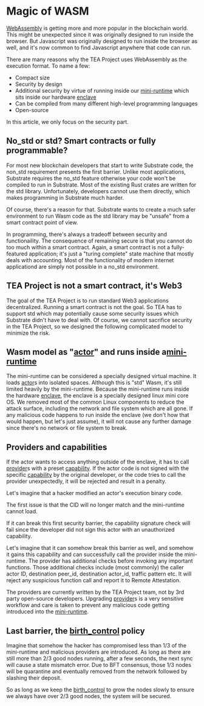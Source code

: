 # Magic of WASM

[WebAssembly](https://webassembly.org/) is getting more and more popular in the blockchain world. This might be unexpected since it was originally designed to run inside the browser. But Javascript was originally designed to run inside the browser as well, and it's now common to find Javascript anywhere that code can run.

There are many reasons why the TEA Project uses WebAssembly as the execution format. To name a few:

* Compact size
* Security by design
* Additional security by virtue of running inside our [mini-runtime](mini-runtime.md) which sits inside our hardware [enclave](enclave.md)
* Can be compiled from many different high-level programming languages
* Open-source

In this article, we only focus on the security part. 

## No_std or std? Smart contracts or fully programmable?

For most new blockchain developers that start to write Substrate code, the non_std requirement presents the first barrier. Unlike most applications, Substrate requires the no_std feature otherwise your code won't be compiled to run in Substrate. Most of the existing Rust crates are written for the std library. Unfortunately, developers cannot use them directly, which makes programming in Substrate much harder. 

Of course, there's a reason for that. Substrate wants to create a much safer environment to run Wasm code as the std library may be "unsafe" from a smart contract point of view.

In programming, there's always a tradeoff between security and functionaility. The consequence of remaining secure is that you cannot do too much within a smart contract.  Again, a smart contract is not a fully-featured application; it's just a "turing complete" state machine that mostly deals with accounting. Most of the functionality of modern internet applicationd are simply not possible in a no_std environment.

## TEA Project is not a smart contract, it's Web3

The goal of the TEA Project is to run standard Web3 applications decentralized. Running a smart contract is not the goal. So TEA has to support std which may potentially cause some security issues which Substrate didn't have to deal with. Of course, we cannot sacrifice security in the TEA Project, so we designed the following complicated model to minimize the risk.

## Wasm model as "[actor](actor.md)" and runs inside a[mini-runtime](mini-runtime.md)

The mini-runtime can be considered a specially designed virtual machine. It loads [actor](actor.md)s into isolated spaces. Although this is "std" Wasm, it's still limited heavily by the mini-runtime.  Because the mini-runtime runs inside the hardware [enclave](enclave.md), the enclave is a specially designed linux mini core OS. We removed most of the common Linux components to reduce the attack surface, including the network and file system which are all gone. If any malicious code happens to run inside the enclave (we don't how that would happen, but let's just assume), it will not cause any further damage since there's no network or file system to break. 

## Providers and capabilities

If the actor wants to access anything outside of the enclave, it has to call [provider](provider.md)s with a preset [capability](capability.md). If the actor code is not signed with the specific [capability](capability.md) by the original developer, or the code tries to call the provider unexpectedly, it will be rejected and result in a penalty.

Let's imagine that a hacker modified an actor's execution binary code.

The first issue is that the CID will no longer match and the mini-runtime cannot load.

If it can break this first security barrier, the capability signature check will fail since the developer did not sign this actor with an unauthorized capability. 

Let's imagine that it can somehow break this barrier as well, and somehow it gains this capability and can successfully call the provider inside the mini-runtime. The provider has additional checks before invoking any important functions. Those additional checks include (most commonly) the caller actor ID, destination peer_id, destination actor_id, traffic pattern etc. It will reject any suspicious function call and report it to Remote Attestation.

The providers are currently written by the TEA Project team, not by 3rd party open-source developers. Upgrading [provider](provider.md)s is a very sensitive workflow and care is taken to prevent any malicious code getting introduced into the [mini-runtime](mini-runtime.md). 

## Last barrier, the [birth_control](birth_control.md) policy

Imagine that somehow the hacker has compromised less than 1/3 of the mini-runtime and malicious providers are introduced. As long as there are still more than 2/3 good nodes running, after a few seconds, the next sync will cause a state mismatch error. Due to BFT consensus, those 1/3 nodes will be quarantine and eventually removed from the network followed by slashing their deposit. 

So as long as we keep the [birth_control](birth_control.md) to grow the nodes slowly to ensure we always have over 2/3 good nodes, the system will be secured.
